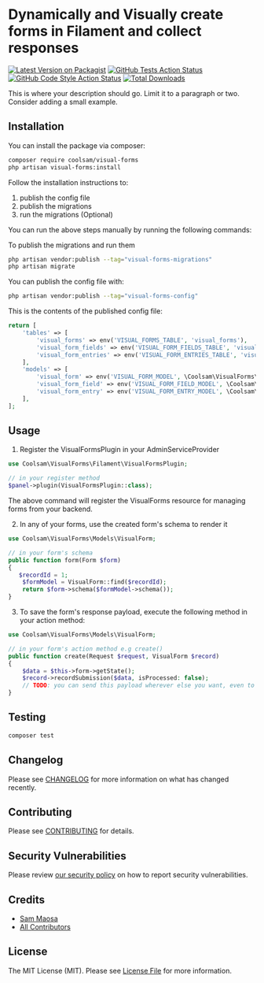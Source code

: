# Dynamically and Visually create forms in Filament and collect responses

[![Latest Version on Packagist](https://img.shields.io/packagist/v/coolsam/visual-forms.svg?style=flat-square)](https://packagist.org/packages/coolsam/visual-forms)
[![GitHub Tests Action Status](https://img.shields.io/github/actions/workflow/status/coolsam726/visual-forms/run-tests.yml?branch=main&label=tests&style=flat-square)](https://github.com/coolsam726/visual-forms/actions?query=workflow%3Arun-tests+branch%3Amain)
[![GitHub Code Style Action Status](https://img.shields.io/github/actions/workflow/status/coolsam726/visual-forms/fix-php-code-styling.yml?branch=main&label=code%20style&style=flat-square)](https://github.com/coolsam726/visual-forms/actions?query=workflow%3A"Fix+PHP+code+styling"+branch%3Amain)
[![Total Downloads](https://img.shields.io/packagist/dt/coolsam/visual-forms.svg?style=flat-square)](https://packagist.org/packages/coolsam/visual-forms)



This is where your description should go. Limit it to a paragraph or two. Consider adding a small example.

## Installation

You can install the package via composer:

```bash
composer require coolsam/visual-forms
php artisan visual-forms:install
```
Follow the installation instructions to:
1. publish the config file
2. publish the migrations
3. run the migrations (Optional)

You can run the above steps manually by running the following commands:

To publish the migrations and run them
```bash
php artisan vendor:publish --tag="visual-forms-migrations"
php artisan migrate
```

You can publish the config file with:

```bash
php artisan vendor:publish --tag="visual-forms-config"
```

This is the contents of the published config file:

```php
return [
    'tables' => [
        'visual_forms' => env('VISUAL_FORMS_TABLE', 'visual_forms'),
        'visual_form_fields' => env('VISUAL_FORM_FIELDS_TABLE', 'visual_form_fields'),
        'visual_form_entries' => env('VISUAL_FORM_ENTRIES_TABLE', 'visual_form_entries'),
    ],
    'models' => [
        'visual_form' => env('VISUAL_FORM_MODEL', \Coolsam\VisualForms\Models\VisualForm::class),
        'visual_form_field' => env('VISUAL_FORM_FIELD_MODEL', \Coolsam\VisualForms\Models\VisualFormField::class),
        'visual_form_entry' => env('VISUAL_FORM_ENTRY_MODEL', \Coolsam\VisualForms\Models\VisualFormEntry::class),
    ],
];
```

## Usage

1. Register the VisualFormsPlugin in your AdminServiceProvider
```php
use Coolsam\VisualForms\Filament\VisualFormsPlugin;

// in your register method
$panel->plugin(VisualFormsPlugin::class);
```
The above command will register the VisualForms resource for managing forms from your backend.

2. In any of your forms, use the created form's schema to render it
```php
use Coolsam\VisualForms\Models\VisualForm;

// in your form's schema
public function form(Form $form)
{
   $recordId = 1;
    $formModel = VisualForm::find($recordId);
    return $form->schema($formModel->schema());
}
```
3. To save the form's response payload, execute the following method in your action method:
```php
use Coolsam\VisualForms\Models\VisualForm;

// in your form's action method e.g create()
public function create(Request $request, VisualForm $record)
{
    $data = $this->form->getState();
    $record->recordSubmission($data, isProcessed: false);
    // TODO: you can send this payload wherever else you want, even to a webhook for further processing   
}
```

## Testing

```bash
composer test
```

## Changelog

Please see [CHANGELOG](CHANGELOG.md) for more information on what has changed recently.

## Contributing

Please see [CONTRIBUTING](.github/CONTRIBUTING.md) for details.

## Security Vulnerabilities

Please review [our security policy](../../security/policy) on how to report security vulnerabilities.

## Credits

- [Sam Maosa](https://github.com/coolsam726)
- [All Contributors](../../contributors)

## License

The MIT License (MIT). Please see [License File](LICENSE.md) for more information.
